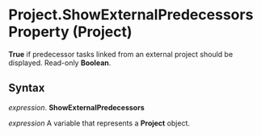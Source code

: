 
# Project.ShowExternalPredecessors Property (Project)

 **True** if predecessor tasks linked from an external project should be displayed. Read-only **Boolean**.


## Syntax

 _expression_. **ShowExternalPredecessors**

 _expression_ A variable that represents a **Project** object.


